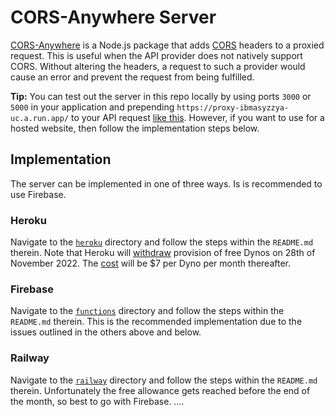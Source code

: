 # CORS-Anywhere Server

[CORS-Anywhere](https://www.npmjs.com/package/cors-anywhere) is a Node.js package that adds [CORS](https://developer.mozilla.org/en-US/docs/Web/HTTP/CORS) headers to a proxied request. This is useful when the API provider does not natively support CORS. Without altering the headers, a request to such a provider would cause an error and prevent the request from being fulfilled.

**Tip:** You can test out the server in this repo locally by using ports `3000` or `5000` in your application and prepending `https://proxy-ibmasyzzya-uc.a.run.app/` to your API request [like this](https://github.com/Isoaxe/ravenous/blob/master/src/util/searchYelp.js#L10). However, if you want to use for a hosted website, then follow the implementation steps below.

## Implementation

The server can be implemented in one of three ways. Is is recommended to use Firebase.

### Heroku

Navigate to the [`heroku`](https://github.com/Isoaxe/cors-server/tree/master/heroku) directory and follow the steps within the `README.md` therein. Note that Heroku will [withdraw](https://devcenter.heroku.com/articles/free-dyno-hours) provision of free Dynos on 28th of November 2022. The [cost](https://www.heroku.com/pricing) will be $7 per Dyno per month thereafter.

### Firebase

Navigate to the [`functions`](https://github.com/Isoaxe/cors-server/tree/master/functions) directory and follow the steps within the `README.md` therein. This is the recommended implementation due to the issues outlined in the others above and below.

### Railway

Navigate to the [`railway`](https://github.com/Isoaxe/cors-server/tree/master/railway) directory and follow the steps within the `README.md` therein. Unfortunately the free allowance gets reached before the end of the month, so best to go with Firebase.
....
